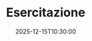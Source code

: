 ---
type: lecture
date: 2025-12-15T10:30:00
title: Esercitazione
thumbnail: /static_files/presentations/lec.jpg
links:
hide_from_announcments: true
---